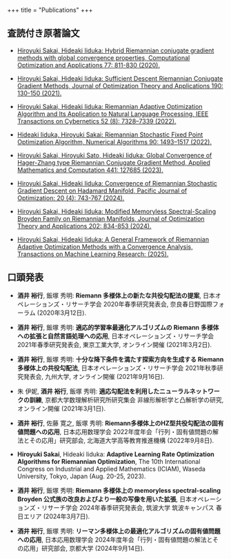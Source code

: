 +++
title = "Publications"
+++

## 査読付き原著論文
- [Hiroyuki Sakai, Hideaki Iiduka: Hybrid Riemannian conjugate gradient methods with global convergence properties, Computational Optimization and Applications 77: 811-830 (2020).](../posts/sakai2020hybrid/)

- [Hiroyuki Sakai, Hideaki Iiduka: Sufficient Descent Riemannian Conjugate Gradient Methods, Journal of Optimization Theory and Applications 190: 130-150 (2021).](../posts/sakai2021sufficient/)

- [Hiroyuki Sakai, Hideaki Iiduka: Riemannian Adaptive Optimization Algorithm and Its Application to Natural Language Processing, IEEE Transactions on Cybernetics 52 (8): 7328–7339 (2022).](../posts/sakai2022riemannian/)

- [Hideaki Iiduka, Hiroyuki Sakai: Riemannian Stochastic Fixed Point Optimization Algorithm, Numerical Algorithms 90: 1493–1517 (2022).](../posts/iiduka2022riemannian/)

- [Hiroyuki Sakai, Hiroyuki Sato, Hideaki Iiduka: Global Convergence of Hager-Zhang type Riemannian Conjugate Gradient Method, Applied Mathematics and Computation 441: 127685 (2023).](../posts/sakai2023global/)

- [Hiroyuki Sakai, Hideaki Iiduka: Convergence of Riemannian Stochastic Gradient Descent on Hadamard Manifold, Pacific Journal of Optimization: 20 (4): 743-767 (2024).](../posts/sakai2024convergence/)

- [Hiroyuki Sakai, Hideaki Iiduka: Modified Memoryless Spectral-Scaling Broyden Family on Riemannian Manifolds, Journal of Optimization Theory and Applications 202: 834-853 (2024).](../posts/sakai2024modified/)

- [Hiroyuki Sakai, Hideaki Iiduka: A General Framework of Riemannian Adaptive Optimization Methods with a Convergence Analysis, Transactions on Machine Learning Research: (2025).](../posts/sakai2025general/)

## 口頭発表
- **酒井 裕行**, 飯塚 秀明: **Riemann 多様体上の新たな共役勾配法の提案**, 日本オペレーションズ・リサーチ学会 2020年春季研究発表会, 奈良春日野国際フォーラム (2020年3月12日).

- **酒井 裕行**, 飯塚 秀明: **適応的学習率最適化アルゴリズムの Riemann 多様体への拡張と自然言語処理への応用**, 日本オペレーションズ・リサーチ学会 2021年春季研究発表会, 東京工業大学, オンライン開催 (2021年3月2日).

- **酒井 裕行**, 飯塚 秀明: **十分な降下条件を満たす探索方向を生成する Riemann 多様体上の共役勾配法**, 日本オペレーションズ・リサーチ学会 2021年秋季研究発表会, 九州大学, オンライン開催 (2021年9月16日).

- 朱 伊妮, **酒井 裕行**, 飯塚 秀明: **適応勾配法を利用したニューラルネットワークの訓練**, 京都大学数理解析研究所研究集会 非線形解析学と凸解析学の研究, オンライン開催 (2021年3月1日).

- **酒井 裕行**, 佐藤 寛之, 飯塚 秀明: **Riemann多様体上のHZ型共役勾配法の固有値問題への応⽤**, 日本応用数理学会 2022年度年会「行列・固有値問題の解法とその応用」研究部会, 北海道大学⾼等教育推進機構 (2022年9月8日).

- **Hiroyuki Sakai**, Hideaki Iiduka: **Adaptive Learning Rate Optimization Algorithms for Riemannian Optimization**, The 10th International Congress on Industrial and Applied Mathematics (ICIAM), Waseda University, Tokyo, Japan (Aug. 20-25, 2023).

- **酒井 裕行**, 飯塚 秀明: **Riemann 多様体上の memoryless spectral-scaling Broyden 公式族の改良およびより一般の写像を用いた拡張**, 日本オペレーションズ・リサーチ学会 2024年春季研究発表会, 筑波大学 筑波キャンパス 春日エリア (2024年3月7日).

- **酒井 裕行**, 飯塚 秀明: **リーマン多様体上の最適化アルゴリズムの固有値問題への応用**, 日本応用数理学会 2024年度年会「行列・固有値問題の解法とその応用」研究部会, 京都大学 (2024年9月14日).